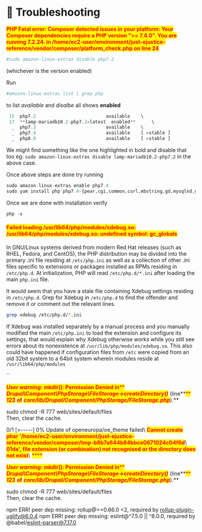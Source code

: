 # 🐞 Troubleshooting

<mark style="color:red;">**PHP Fatal error: Composer detected issues in your platform: Your Composer dependencies require a PHP version ">= 7.4.0". You are running 7.2.24. in /home/ec2-user/environment/just-ejustice-reference/vendor/composer/platform\_check.php on line 24**</mark>

```php
#sudo amazon-linux-extras disable php7.2 
```

(whichever is the version enabled)

Run

```php
#amazon-linux-extras list | grep php
```

to list _available_ and _disalbe_ all shows **enabled**

```php
 15  php7.2                          available    \
 17  **lamp-mariadb10.2-php7.2=latest  enabled**      \
  _  php7.3                          available    \
  _  php7.4                          available    [ =stable ]
  _  php8.0                          available    [ =stable ]
```

We might find something like the one highlighted in bold and disable that too eg: `sudo amazon-linux-extras disable lamp-mariadb10.2-php7.2` in the above case.

Once above steps are done try running

```php
sudo amazon-linux-extras enable php7.4
sudo yum install php php7.4-{pear,cgi,common,curl,mbstring,gd,mysqlnd,gettext,bcmath,json,xml,fpm,intl,zip,imap}
```

Once we are done with installation verify

```php
php -v
```

#### <mark style="color:red;">Failed loading /usr/lib64/php/modules/xdebug.so: /usr/lib64/php/modules/xdebug.so: undefined symbol: gc\_globals</mark>

In GNU/Linux systems derived from modern Red Hat releases (such as RHEL, Fedora, and CentOS), the PHP distribution may be divided into the primary .ini file residing at `/etc/php.ini` as well as a collection of other .ini files specific to extensions or packages installed as RPMs residing in `/etc/php.d`. At initialization, PHP will read `/etc/php.d/*.ini` after loading the main `php.ini` file.

It would seem that you have a stale file containing Xdebug settings residing in `/etc/php.d`. Grep for Xdebug in `/etc/php.d` to find the offender and remove it or comment out the relevant lines.

```bash
grep xdebug /etc/php.d/*.ini
```

If Xdebug was installed separately by a manual process and you manually modified the main `/etc/php.ini` to load the extension and configure its settings, that would explain why Xdebug otherwise works while you still see errors about its nonexistence at `/usr/lib/php/modules/xdebug.so`. This also could have happened if configuration files from `/etc` were copied from an old 32bit system to a 64bit system wherein modules reside at `/usr/lib64/php/modules`

\`\`

_<mark style="color:red;">**User warning**</mark>_<mark style="color:red;">**: mkdir(): Permission Denied in**</mark><mark style="color:red;">\*\*</mark> <mark style="color:red;"></mark>_<mark style="color:red;">**Drupal\Component\PhpStorage\FileStorage->createDirectory()**</mark>_ (line\*\*<mark style="color:red;">\*\*</mark> <mark style="color:red;"></mark>_<mark style="color:red;">**123**</mark>_ <mark style="color:red;">**of**</mark> _<mark style="color:red;">**core/lib/Drupal/Component/PhpStorage/FileStorage.php**</mark>_).\*\*

sudo chmod -R 777 web/sites/default/files\
Then, clear the cache.

0/1 \[>-----] 0% Update of openeuropa/oe\_theme failed\ <mark style="color:red;">**Cannot create phar '/home/ec2-user/environment/just-ejustice-reference/vendor/composer/tmp-b8b7a644b84bbce0671024c04f6d**</mark>\ <mark style="color:red;">**01da', file extension (or combination) not recognised or the directory does not exist**</mark>\ <mark style="color:red;">\*\*\*\*</mark>

<mark style="color:red;"></mark>

_<mark style="color:red;">**User warning**</mark>_<mark style="color:red;">**: mkdir(): Permission Denied in**</mark><mark style="color:red;">\*\*</mark> <mark style="color:red;"></mark>_<mark style="color:red;">**Drupal\Component\PhpStorage\FileStorage->createDirectory()**</mark>_ (line\*\*<mark style="color:red;">\*\*</mark> <mark style="color:red;"></mark>_<mark style="color:red;">**123**</mark>_ <mark style="color:red;">**of**</mark> _<mark style="color:red;">**core/lib/Drupal/Component/PhpStorage/FileStorage.php**</mark>_).\*\*

sudo chmod -R 777 web/sites/default/files\
Then, clear the cache.





npm ERR! peer dep missing: rollup@>=0.66.0 <2, required by rollup-plugin-uglify@6.0.4 npm ERR! peer dep missing: eslint@^7.5.0 || ^8.0.0, required by @babel/eslint-parser@7.17.0

